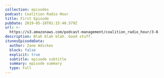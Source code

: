 ```yaml
---
collection: episodes
podcast: Coalition Radio Hour
title: First Episode
pubDate: 2019-05-18T01:15:40.579Z
url: >-
  https://s3.amazonaws.com/podcast-management/coalition_radio_hour/3-8-19/3-8-19.mp3
description: Blah blah blah. Good stuff.
itunesEpisodeData:
  author: Zane Adickes
  block: false
  explicit: true
  subtitle: episode subtitle
  summary: episode summary
  type: Full
---
```

